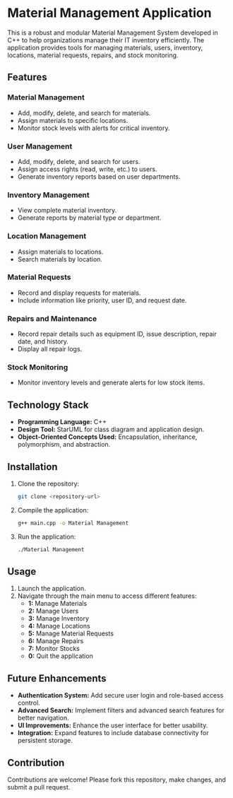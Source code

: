 # Material Management Application

This is a robust and modular Material Management System developed in C++ to help organizations manage their IT inventory efficiently. The application provides tools for managing materials, users, inventory, locations, material requests, repairs, and stock monitoring.

## Features

### Material Management
- Add, modify, delete, and search for materials.
- Assign materials to specific locations.
- Monitor stock levels with alerts for critical inventory.

### User Management
- Add, modify, delete, and search for users.
- Assign access rights (read, write, etc.) to users.
- Generate inventory reports based on user departments.

### Inventory Management
- View complete material inventory.
- Generate reports by material type or department.

### Location Management
- Assign materials to locations.
- Search materials by location.

### Material Requests
- Record and display requests for materials.
- Include information like priority, user ID, and request date.

### Repairs and Maintenance
- Record repair details such as equipment ID, issue description, repair date, and history.
- Display all repair logs.

### Stock Monitoring
- Monitor inventory levels and generate alerts for low stock items.

## Technology Stack

- **Programming Language:** C++
- **Design Tool:** StarUML for class diagram and application design.
- **Object-Oriented Concepts Used:** Encapsulation, inheritance, polymorphism, and abstraction.

## Installation

1. Clone the repository:
   ```bash
   git clone <repository-url>
   ```
2. Compile the application:
   ```bash
   g++ main.cpp -o Material Management
   ```
3. Run the application:
   ```bash
   ./Material Management
   ```

## Usage

1. Launch the application.
2. Navigate through the main menu to access different features:
   - **1:** Manage Materials
   - **2:** Manage Users
   - **3:** Manage Inventory
   - **4:** Manage Locations
   - **5:** Manage Material Requests
   - **6:** Manage Repairs
   - **7:** Monitor Stocks
   - **0:** Quit the application

## Future Enhancements

- **Authentication System:** Add secure user login and role-based access control.
- **Advanced Search:** Implement filters and advanced search features for better navigation.
- **UI Improvements:** Enhance the user interface for better usability.
- **Integration:** Expand features to include database connectivity for persistent storage.

## Contribution

Contributions are welcome! Please fork this repository, make changes, and submit a pull request.

